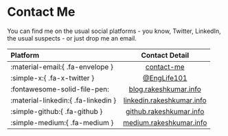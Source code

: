 # Contact Me

You can find me on the usual social platforms - you know, Twitter, LinkedIn, the usual suspects - or just drop me an email.

| Platform                            |                                                        Contact Detail                                                         |
| :---------------------------------- | :---------------------------------------------------------------------------------------------------------------------------: |
| :material-email:{ .fa-envelope }    | [contact-me](https://docs.google.com/forms/d/e/1FAIpQLSeHqj8LxUMZCvkkB-A2gizXRfSy141eRIfUWA2ZskRYV9HwKg/viewform?usp=sharing) |
| :simple-x:{ .fa-x-twitter }         |                                            [@EngLife101](https://x.com/englife101)                                            |
| :fontawesome-solid-file-pen:        |                                    [blog.rakeshkumar.info](https://blog.rakeshkumar.info)                                     |
| :material-linkedin:{ .fa-linkedin } |                                [linkedin.rakeshkumar.info](https://linkedin.rakeshkumar.info)                                 |
| :simple-github:{ .fa-github }       |                                  [github.rakeshkumar.info](https://github.rakeshkumar.info)                                   |
| :simple-medium:{ .fa-medium }       |                                  [medium.rakeshkumar.info](https://medium.rakeshkumar.info)                                   |

